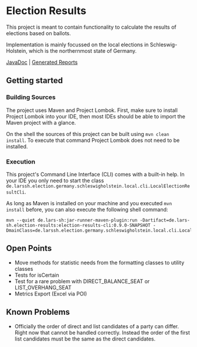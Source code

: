 # Election Results
This project is meant to contain functionality to calculate the results of elections based on ballots.

Implementation is mainly focussed on the local elections in Schleswig-Holstein, which is the northernmost state of Germany.

[JavaDoc](https://lars-sh.github.io/election-results/apidocs)  |  [Generated Reports](https://lars-sh.github.io/election-results/project-reports.html)

## Getting started

### Building Sources
The project uses Maven and Project Lombok. First, make sure to install Project Lombok into your IDE, then most IDEs should be able to import the Maven project with a glance.

On the shell the sources of this project can be built using `mvn clean install`. To execute that command Project Lombok does not need to be installed.

### Execution
This project's Command Line Interface (CLI) comes with a built-in help. In your IDE you only need to start the class `de.larssh.election.germany.schleswigholstein.local.cli.LocalElectionResultCli`.

As long as Maven is installed on your machine and you executed `mvn install` before, you can also execute the following shell command:

```
mvn --quiet de.lars-sh:jar-runner-maven-plugin:run -Dartifact=de.lars-sh.election-results:election-results-cli:0.9.0-SNAPSHOT -DmainClass=de.larssh.election.germany.schleswigholstein.local.cli.LocalElectionResultCli
```

## Open Points
* Move methods for statistic needs from the formatting classes to utility classes
* Tests for isCertain
* Test for a rare problem with DIRECT_BALANCE_SEAT or LIST_OVERHANG_SEAT
* Metrics Export (Excel via POI)

## Known Problems
* Officially the order of direct and list candidates of a party can differ. Right now that cannot be handled correctly. Instead the order of the first list candidates must be the same as the direct candidates.
